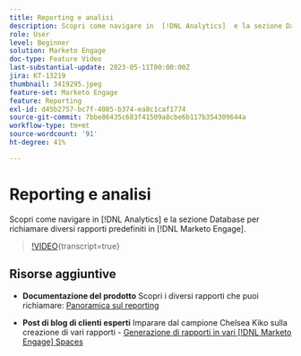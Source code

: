 ```yaml
---
title: Reporting e analisi
description: Scopri come navigare in  [!DNL Analytics]  e la sezione Database per richiamare diversi rapporti predefiniti in [!DNL Marketo Engage].
role: User
level: Beginner
solution: Marketo Engage
doc-type: Feature Video
last-substantial-update: 2023-05-11T00:00:00Z
jira: KT-13219
thumbnail: 3419295.jpeg
feature-set: Marketo Engage
feature: Reporting
exl-id: d45b2757-bc7f-4085-b374-ea8c1caf1774
source-git-commit: 7bbe86435c683f41509a8cbe6b117b354309644a
workflow-type: tm+mt
source-wordcount: '91'
ht-degree: 41%

---
```


# Reporting e analisi

Scopri come navigare in [!DNL Analytics] e la sezione Database per richiamare diversi rapporti predefiniti in [!DNL Marketo Engage].

>[!VIDEO](https://video.tv.adobe.com/v/3419295/?learn=on){transcript=true}

## Risorse aggiuntive

* **Documentazione del prodotto**
Scopri i diversi rapporti che puoi richiamare: [Panoramica sul reporting](https://experienceleague.adobe.com/docs/marketo/using/product-docs/reporting/reporting-overview.html?lang=en&amp;sdid=M7K4SLTS&amp;mv=email&amp;mv2=instreml)

* **Post di blog di clienti esperti**
Imparare dal campione Chelsea Kiko sulla creazione di vari rapporti - [Generazione di rapporti in vari [!DNL Marketo Engage] Spaces](https://nation.marketo.com/t5/product-blogs/how-marketo-champion-chelsea-kiko-reports-in-various-marketo/ba-p/242627)
